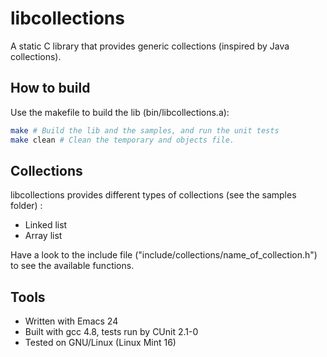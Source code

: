 libcollections
==============

A static C library that provides generic collections (inspired by Java collections).

How to build
------------

Use the makefile to build the lib (bin/libcollections.a):
``` bash
make # Build the lib and the samples, and run the unit tests
make clean # Clean the temporary and objects file.
```

Collections
-----------

libcollections provides different types of collections (see the samples folder) :

- Linked list
- Array list

Have a look to the include file ("include/collections/name_of_collection.h") to see the available functions.

Tools
-----

- Written with Emacs 24
- Built with gcc 4.8, tests run by CUnit 2.1-0
- Tested on GNU/Linux (Linux Mint 16)
